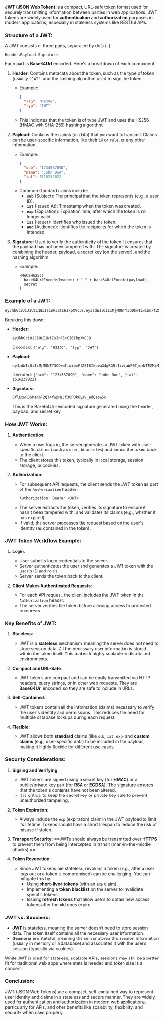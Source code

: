 **JWT (JSON Web Token)** is a compact, URL-safe token format used for securely transmitting information between parties in web applications. JWT tokens are widely used for **authentication** and **authorization** purposes in modern applications, especially in stateless systems like RESTful APIs.

### Structure of a JWT:

A JWT consists of three parts, separated by dots (`.`):

```
Header.Payload.Signature
```

Each part is **Base64Url** encoded. Here's a breakdown of each component:

1. **Header**: Contains metadata about the token, such as the type of token (usually `"JWT"`) and the hashing algorithm used to sign the token.
   - Example:
     ```json
     {
       "alg": "HS256",
       "typ": "JWT"
     }
     ```
   - This indicates that the token is of type JWT and uses the HS256 (HMAC with SHA-256) hashing algorithm.

2. **Payload**: Contains the claims (or data) that you want to transmit. Claims can be user-specific information, like their `id` or `role`, or any other information.
   - Example:
     ```json
     {
       "sub": "1234567890",
       "name": "John Doe",
       "iat": 1516239022
     }
     ```
   - Common standard claims include:
     - **`sub`** (Subject): The principal that the token represents (e.g., a user ID).
     - **`iat`** (Issued At): Timestamp when the token was created.
     - **`exp`** (Expiration): Expiration time, after which the token is no longer valid.
     - **`iss`** (Issuer): Identifies who issued the token.
     - **`aud`** (Audience): Identifies the recipients for which the token is intended.

3. **Signature**: Used to verify the authenticity of the token. It ensures that the payload has not been tampered with. The signature is created by combining the header, payload, a secret key (on the server), and the hashing algorithm.
   - Example:
     ```
     HMACSHA256(
       base64UrlEncode(header) + "." + base64UrlEncode(payload),
       secret
     )
     ```

### Example of a JWT:

```
eyJhbGciOiJIUzI1NiIsInR5cCI6IkpXVCJ9.eyJzdWIiOiIxMjM0NTY3ODkwIiwibmFtZSI6IkpvaG4gRG9lIiwiaWF0IjoxNTE2MjM5MDIyfQ.SflKxwRJSMeKKF2QT4fwpMeJf36POk6yJV_adQssw5c
```

Breaking this down:
- **Header**:
  ```
  eyJhbGciOiJIUzI1NiIsInR5cCI6IkpXVCJ9
  ```
  Decoded: `{"alg": "HS256", "typ": "JWT"}`

- **Payload**:
  ```
  eyJzdWIiOiIxMjM0NTY3ODkwIiwibmFtZSI6IkpvaG4gRG9lIiwiaWF0IjoxNTE2MjM5MDIyfQ
  ```
  Decoded: `{"sub": "1234567890", "name": "John Doe", "iat": 1516239022}`

- **Signature**:
  ```
  SflKxwRJSMeKKF2QT4fwpMeJf36POk6yJV_adQssw5c
  ```
  This is the Base64Url-encoded signature generated using the header, payload, and secret key.

### How JWT Works:

1. **Authentication**:
   - When a user logs in, the server generates a JWT token with user-specific claims (such as `user_id` or `roles`) and sends the token back to the client.
   - The client stores this token, typically in local storage, session storage, or cookies.

2. **Authorization**:
   - For subsequent API requests, the client sends the JWT token as part of the `Authorization` header:
     ```
     Authorization: Bearer <JWT>
     ```
   - The server extracts the token, verifies its signature to ensure it hasn't been tampered with, and validates its claims (e.g., whether it has expired).
   - If valid, the server processes the request based on the user's identity (as contained in the token).

### JWT Token Workflow Example:

1. **Login**: 
   - User submits login credentials to the server.
   - Server authenticates the user and generates a JWT token with the user's ID and roles.
   - Server sends the token back to the client.

2. **Client Makes Authenticated Requests**:
   - For each API request, the client includes the JWT token in the `Authorization` header.
   - The server verifies the token before allowing access to protected resources.

### Key Benefits of JWT:

1. **Stateless**:
   - JWT is a **stateless** mechanism, meaning the server does not need to store session data. All the necessary user information is stored within the token itself. This makes it highly scalable in distributed environments.

2. **Compact and URL-Safe**:
   - JWT tokens are compact and can be easily transmitted via HTTP headers, query strings, or in other web requests. They are **Base64Url** encoded, so they are safe to include in URLs.

3. **Self-Contained**:
   - JWT tokens contain all the information (claims) necessary to verify the user's identity and permissions. This reduces the need for multiple database lookups during each request.

4. **Flexible**:
   - JWT allows both **standard** claims (like `sub`, `iat`, `exp`) and **custom claims** (e.g., user-specific data) to be included in the payload, making it highly flexible for different use cases.

### Security Considerations:

1. **Signing and Verifying**:
   - JWT tokens are signed using a secret key (for **HMAC**) or a public/private key pair (for **RSA** or **ECDSA**). The signature ensures that the token's contents have not been altered.
   - It is critical to keep the secret key or private key safe to prevent unauthorized tampering.

2. **Token Expiration**:
   - Always include the `exp` (expiration) claim in the JWT payload to limit its lifetime. Tokens should have a short lifespan to reduce the risk of misuse if stolen.

3. **Transport Security**:
==JWTs should always be transmitted over **HTTPS** to prevent them from being intercepted in transit (man-in-the-middle attacks).==

4. **Token Revocation**:
   - Since JWT tokens are stateless, revoking a token (e.g., after a user logs out or a token is compromised) can be challenging. You can mitigate this by:
     - Using **short-lived tokens** (with an `exp` claim).
     - Implementing a **token blacklist** on the server to invalidate specific tokens.
     - Issuing **refresh tokens** that allow users to obtain new access tokens after the old ones expire.

### JWT vs. Sessions:

- **JWT** is stateless, meaning the server doesn't need to store session data. The token itself contains all the necessary user information.
- **Sessions** are stateful, meaning the server stores the session information (usually in memory or a database) and associates it with the user’s session (typically via cookies).

While JWT is ideal for stateless, scalable APIs, sessions may still be a better fit for traditional web apps where state is needed and token size is a concern.

### Conclusion:

JWT (JSON Web Tokens) are a compact, self-contained way to represent user identity and claims in a stateless and secure manner. They are widely used for authentication and authorization in modern web applications, particularly for APIs, and offer benefits like scalability, flexibility, and security when used properly.
